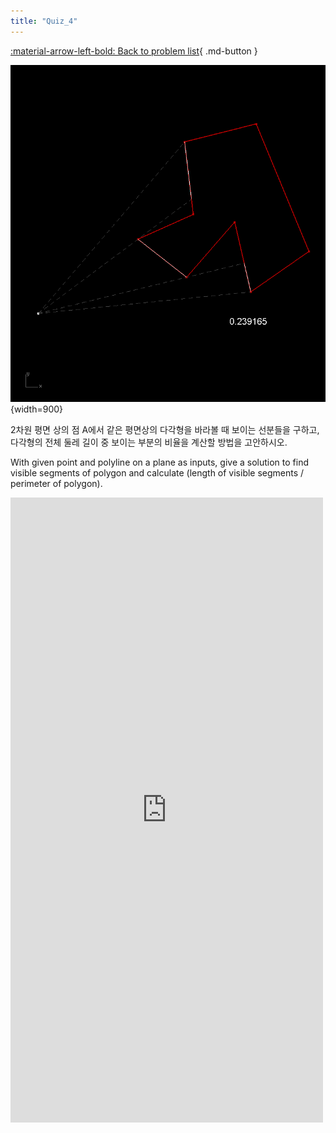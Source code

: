 ```yaml
---
title: "Quiz_4"
---
```


[:material-arrow-left-bold: Back to problem list](../index.md){ .md-button }

![blx-quiz-4](../../../../../assets/blx-quiz/blx-quiz-4.png){width=900}

2차원 평면 상의 점 A에서 같은 평면상의 다각형을 바라볼 때 보이는 선분들을 구하고, 다각형의 전체 둘레 길이 중 보이는 부분의 비율을 계산할 방법을 고안하시오.

With given point and polyline on a plane as inputs, give a solution to find visible segments of polygon and calculate (length of visible segments / perimeter of polygon).

<iframe src="https://www.facebook.com/plugins/post.php?href=https%3A%2F%2Fwww.facebook.com%2Fphoto%2F%3Ffbid%3D521923948007822%26set%3Da.514199872113563&show_text=true&width=500&is_preview=true" width="500" height="1000" style="border:none;overflow:hidden" scrolling="no" frameborder="0" allowfullscreen="true" allow="autoplay; clipboard-write; encrypted-media; picture-in-picture; web-share"></iframe>